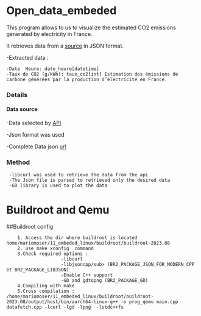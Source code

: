 # Open_data_embeded


This program allows to us to visualize the estimated CO2 emissions generated by electricity in France.

It retrieves data from a [source](https://www.data.gouv.fr/fr/datasets/donnees-eco2mix-nationales-temps-reel-1/#/resources) in JSON format.

 -Extracted data :
 
    -Date  Heure: date_heure[datetime]
    -Taux de CO2 (g/kWh): taux_co2[int] Estimation des émissions de carbone générées par la production d’électricité en France.

### Details
#### Data source
   -Data selected by [API](https://odre.opendatasoft.com/explore/dataset/eco2mix-national-tr/api/?disjunctive.nature)
   
   -Json format was used
   
   -Complete Data json [url](https://www.data.gouv.fr/fr/datasets/r/f0eb039b-0859-4df7-933b-58361c112919)
### Method
     -libcurl was used to retrieve the data from the api
     -The Json file is parsed to retrieved only the desired data
     -GD library is used to plot the data


# Buildroot and Qemu


   ##Buildroot config
        
        1. Access the dir where buildroot is located home/mariomoser/11_embeded_linux/buildroot/buildroot-2023.08
        2. use make xconfig  command
        3.Check required options :
                        -libcurl 
                        -libjsoncpp/sub> (BR2_PACKAGE_JSON_FOR_MODERN_CPP et BR2_PACKAGE_LIBJSON)
                        -Enable C++ support 
                        -GD and gdtopng (BR2_PACKAGE_GD)
        4.Compiling with make
        5.Cross compilation : /home/mariomoser/11_embeded_linux/buildroot/buildroot-2023.08/output/host/bin/aarch64-linux-g++ -o prog_qemu main.cpp datafetch.cpp -lcurl -lgd -lpng  -lstdc++fs

